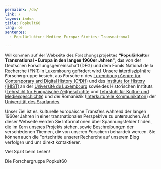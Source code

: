 ```yaml
---
permalink: /de/
link: /
layout: index
title: Popkult60
lang: de
sentences:
  - Populärluktur; Medien; Europa; Sixties; Transnational
  
---
```

<!-- more -->
Willkommen auf der Webseite des Forschungsprojektes **"Populärkultur Transnational – Europa in den langen 1960er Jahren"**, das von der Deutschen Forschungsgemeinschaft (DFG) und dem Fonds National de la Recherche (FNR) in Luxembourg gefördert wird. Unsere interdisziplinäre Forschergruppe besteht aus Forschern des [Luxembourg Centre for Contemporary and Digital History (C²DH)](https://c2dh.uni.lu) und des  [Institute for History (IHIST)](https://history.uni.lu/) an der [Université du Luxembourg](https://wwwen.uni.lu/) sowie des Historischen Instituts ([Lehrstuhl für Europäische Zeitgeschichte](https://www.uni-saarland.de/lehrstuhl/zeitgeschichte/hueser.html) und [Lehrstuhl für Kultur- und Mediengeschichte](http://www.kmg.uni-saarland.de)) und  der Romanistik ([Interkulturelle Kommunikation](https://www.uni-saarland.de/lehrstuhl/vatter/start.html)) der [Universität des Saarlandes](https://www.uni-saarland.de/nc/startseite.html).

Unser Ziel ist es, kulturelle europäische Transfers während der langen 1960er Jahren in einer transnationalen Perspektive zu untersuchen. Auf dieser Webseite werden Sie Informationen über Spannungsfelder finden, die im Kern unseres Projekts stehen, sowie Beschreibungen der verschiedenen Themen, die von unseren Forschern behandelt werden. Sie können auch die Fortschritte unserer Recherche auf unserem Blog verfolgen und uns direkt kontaktieren.

Viel Spaß beim Lesen!

Die Forschergruppe Popkult60 

